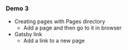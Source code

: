 ### Demo 3

- Creating pages with Pages directory
  - Add a page and then go to it in browser
- Gatsby link
  - Add a link to a new page